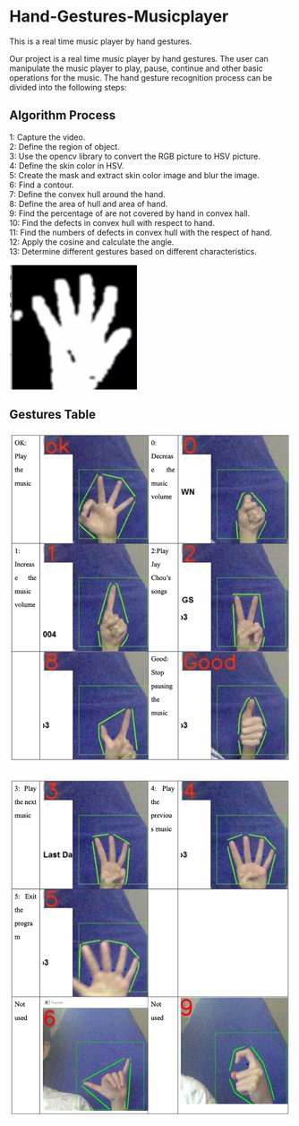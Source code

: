 # Hand-Gestures-Musicplayer
This  is a real time music player by hand gestures.

Our project is a real time music player by hand gestures. The user can manipulate the music player to play, pause,
continue and other basic operations for the music. The hand gesture recognition process can be divided into the following steps:

## Algorithm Process
1: Capture the video.  
2: Define the region of object.  
3: Use the opencv library to convert the RGB picture to HSV picture.  
4: Define the skin color in HSV.  
5: Create the mask and extract skin color image and blur the image.  
6: Find a contour.    
7: Define the convex hull around the hand.  
8: Define the area of hull and area of hand.  
9: Find the percentage of are not covered by hand in convex hall.  
10: Find the defects in convex hull with respect to hand.  
11: Find the numbers of defects in convex hull with the respect of hand.  
12: Apply the cosine and calculate the angle.  
13: Determine different gestures based on different characteristics.  



![mask](https://github.com/maying0120/Hand-Gestures-Musicplayer/blob/main/mask.png)

## Gestures Table

![mask](https://github.com/maying0120/Hand-Gestures-Musicplayer/blob/main/ges1.png)

![mask](https://github.com/maying0120/Hand-Gestures-Musicplayer/blob/main/ges2.png)
